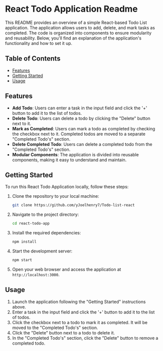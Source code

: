 # React Todo Application Readme

This README provides an overview of a simple React-based Todo List application. The application allows users to add, delete, and mark tasks as completed. The code is organized into components to ensure modularity and reusability. Below, you'll find an explanation of the application's functionality and how to set it up.

## Table of Contents
- [Features](#features)
- [Getting Started](#getting-started)
- [Usage](#usage)

## Features
- **Add Todo**: Users can enter a task in the input field and click the '+' button to add it to the list of todos.
- **Delete Todo**: Users can delete a todo by clicking the "Delete" button next to it.
- **Mark as Completed**: Users can mark a todo as completed by checking the checkbox next to it. Completed todos are moved to a separate "Completed Todo's" section.
- **Delete Completed Todo**: Users can delete a completed todo from the "Completed Todo's" section.
- **Modular Components**: The application is divided into reusable components, making it easy to understand and maintain.

## Getting Started

To run this React Todo Application locally, follow these steps:

1. Clone the repository to your local machine:
   ```bash
   git clone https://github.com/yJoelhenry7/Todo-list-react
   ```

2. Navigate to the project directory:
   ```bash
   cd react-todo-app
   ```

3. Install the required dependencies:
   ```bash
   npm install
   ```

4. Start the development server:
   ```bash
   npm start
   ```

5. Open your web browser and access the application at `http://localhost:3000`.


## Usage
1. Launch the application following the "Getting Started" instructions above.
2. Enter a task in the input field and click the '+' button to add it to the list of todos.
3. Click the checkbox next to a todo to mark it as completed. It will be moved to the "Completed Todo's" section.
4. Click the "Delete" button next to a todo to delete it.
5. In the "Completed Todo's" section, click the "Delete" button to remove a completed todo.


